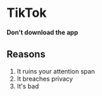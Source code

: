 # TikTok
**Don't download the app**
## Reasons
1. It ruins your attention span
2. It breaches privacy
3. It's bad
